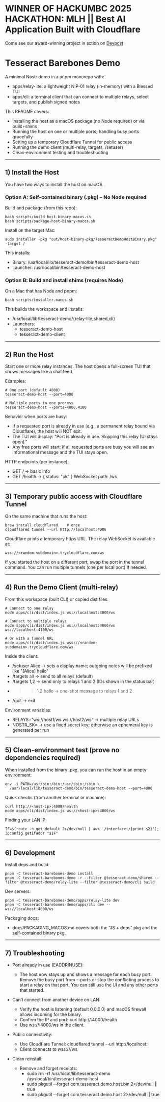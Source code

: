 # WINNER OF HACKUMBC 2025 HACKATHON: MLH || Best AI Application Built with Cloudflare

Come see our award-winning project in action on [Devpost]([url](https://devpost.com/software/nostr-based-application-for-decentralized-communication))

# Tesseract Barebones Demo

A minimal Nostr demo in a pnpm monorepo with:
- apps/relay-lite: a lightweight NIP-01 relay (in-memory) with a Blessed TUI
- apps/cli: a terminal client that can connect to multiple relays, select targets, and publish signed notes

This README covers:
- Installing the host as a macOS package (no Node required) or via build+shims
- Running the host on one or multiple ports; handling busy ports gracefully
- Setting up a temporary Cloudflare Tunnel for public access
- Running the demo client (multi-relay, targets, /setuser)
- Clean-environment testing and troubleshooting

---

## 1) Install the Host

You have two ways to install the host on macOS.

### Option A: Self-contained binary (.pkg) – No Node required

Build and package (from this repo):

```
bash scripts/build-host-binary-macos.sh
bash scripts/package-host-binary-macos.sh
```

Install on the target Mac:

```
sudo installer -pkg "out/host-binary-pkg/TesseractDemoHostBinary.pkg" -target /
```

This installs:
- Binary: /usr/local/lib/tesseract-demo/bin/tesseract-demo-host
- Launcher: /usr/local/bin/tesseract-demo-host

### Option B: Build and install shims (requires Node)

On a Mac that has Node and pnpm:

```
bash scripts/installer-macos.sh
```

This builds the workspace and installs:
- /usr/local/lib/tesseract-demo/{relay-lite,shared,cli}
- Launchers:
  - tesseract-demo-host
  - tesseract-demo-client

---

## 2) Run the Host

Start one or more relay instances. The host opens a full-screen TUI that shows messages like a chat feed.

Examples:

```
# One port (default 4000)
tesseract-demo-host --port=4000

# Multiple ports in one process
tesseract-demo-host --ports=4000,4100
```

Behavior when ports are busy:
- If a requested port is already in use (e.g., a permanent relay bound via Cloudflare), the host will NOT exit.
- The TUI will display: "Port <port> is already in use. Skipping this relay (UI stays open)."
- Any free ports will start; if all requested ports are busy you will see an informational message and the TUI stays open.

HTTP endpoints (per instance):
- GET / → basic info
- GET /health → { status: "ok" }
WebSocket path: /ws

---

## 3) Temporary public access with Cloudflare Tunnel

On the same machine that runs the host:

```
brew install cloudflared    # once
cloudflared tunnel --url http://localhost:4000
```

Cloudflare prints a temporary https URL. The relay WebSocket is available at:

```
wss://<random-subdomain>.trycloudflare.com/ws
```

If you started the host on a different port, swap the port in the tunnel command. You can run multiple tunnels (one per local port) if needed.

---

## 4) Run the Demo Client (multi-relay)

From this workspace (built CLI) or copied dist files:

```
# Connect to one relay
node apps/cli/dist/index.js ws://localhost:4000/ws

# Connect to multiple relays
node apps/cli/dist/index.js ws://localhost:4000/ws ws://localhost:4100/ws

# Or with a tunnel URL
node apps/cli/dist/index.js wss://<random-subdomain>.trycloudflare.com/ws
```

Inside the client:
- /setuser Alice → sets a display name; outgoing notes will be prefixed like "[Alice] hello"
- /targets all → send to all relays (default)
- /targets 1,2 → send only to relays 1 and 2 (IDs shown in the status bar)
- >>1,2 hello → one-shot message to relays 1 and 2
- /quit → exit

Environment variables:
- RELAYS="ws://host1/ws ws://host2/ws" → multiple relay URLs
- NOSTR_SK=<hex> → use a fixed secret key; otherwise an ephemeral key is generated per run

---

## 5) Clean-environment test (prove no dependencies required)

When installed from the binary .pkg, you can run the host in an empty environment:

```
env -i PATH=/usr/bin:/bin:/usr/sbin:/sbin \
  /usr/local/lib/tesseract-demo/bin/tesseract-demo-host --port=4000
```

Quick checks (from another terminal or machine):

```
curl http://<host-ip>:4000/health
node apps/cli/dist/index.js ws://<host-ip>:4000/ws
```

Finding your LAN IP:

```
IF=$(route -n get default 2>/dev/null | awk '/interface:/{print $2}'); ipconfig getifaddr "$IF"
```

---

## 6) Development

Install deps and build:

```
pnpm -C tesseract-barebones-demo install
pnpm -C tesseract-barebones-demo -r --filter @tesseract-demo/shared --filter @tesseract-demo/relay-lite --filter @tesseract-demo/cli build
```

Dev servers:

```
pnpm -C tesseract-barebones-demo/apps/relay-lite dev
pnpm -C tesseract-barebones-demo/apps/cli dev -- ws://localhost:4000/ws
```

Packaging docs:
- docs/PACKAGING_MACOS.md covers both the “JS + deps” pkg and the self-contained binary pkg.

---

## 7) Troubleshooting

- Port already in use (EADDRINUSE):
  - The host now stays up and shows a message for each busy port. Remove the busy port from --ports or stop the conflicting process to start a relay on that port. You can still use the UI and any other ports that started.

- Can’t connect from another device on LAN:
  - Verify the host is listening (default 0.0.0.0) and macOS firewall allows incoming for the binary.
  - Confirm the IP and port: curl http://<host-ip>:4000/health
  - Use ws://<host-ip>:4000/ws in the client.

- Public connectivity:
  - Use Cloudflare Tunnel: cloudflared tunnel --url http://localhost:<port>
  - Client connects to wss://<tunnel>/ws

- Clean reinstall:
  - Remove and forget receipts:
    - sudo rm -rf /usr/local/lib/tesseract-demo /usr/local/bin/tesseract-demo-host
    - sudo pkgutil --forget com.tesseract.demo.host.bin 2>/dev/null || true
    - sudo pkgutil --forget com.tesseract.demo.host 2>/dev/null || true

